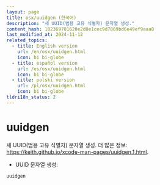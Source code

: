 ```yaml
---
layout: page
title: osx/uuidgen (한국어)
description: "새 UUID(범용 고유 식별자) 문자열 생성."
content_hash: 182369701620e2d0e1cec9d7869bd6e49ef9aaa8
last_modified_at: 2024-11-12
related_topics:
  - title: English version
    url: /en/osx/uuidgen.html
    icon: bi bi-globe
  - title: español version
    url: /es/osx/uuidgen.html
    icon: bi bi-globe
  - title: polski version
    url: /pl/osx/uuidgen.html
    icon: bi bi-globe
tldri18n_status: 2
---
```

# uuidgen

새 UUID(범용 고유 식별자) 문자열 생성.
더 많은 정보: <https://keith.github.io/xcode-man-pages/uuidgen.1.html>.

- UUID 문자열 생성:

`uuidgen`
